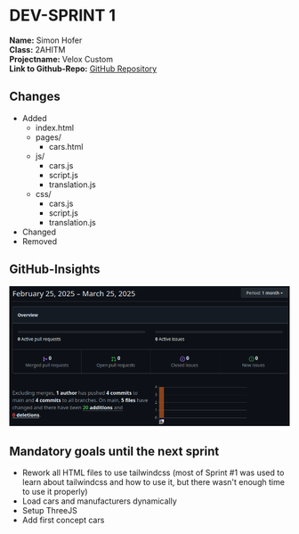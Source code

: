 # DEV-SPRINT 1

**Name:** Simon Hofer  
**Class:** 2AHITM  
**Projectname:** Velox Custom  
**Link to Github-Repo:** [GitHub Repository](https://github.com/htl-leo-medtwt-projects/2425-sommerprojekt-2ahitm-Wolkenklar/)


## Changes
 - Added
	 - index.html
     - pages/
         - cars.html
     - js/
         - cars.js
         - script.js
         - translation.js
     - css/
         - cars.js
         - script.js
         - translation.js
 - Changed
 - Removed

## GitHub-Insights
 ![GitHub-Insights](../GitHub-Insights/25_03_2025.png)

## Mandatory goals until the next sprint
- Rework all HTML files to use tailwindcss (most of Sprint #1 was used to learn about tailwindcss and how to use it, but there wasn't enough time to use it properly)
- Load cars and manufacturers dynamically
- Setup ThreeJS
- Add first concept cars 